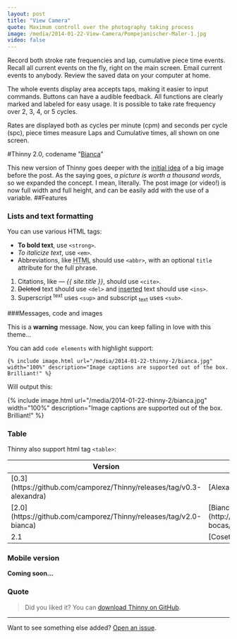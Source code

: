 ```yaml
---
layout: post
title: "View Camera"
quote: Maximum controll over the photography taking process
image: /media/2014-01-22-View-Camera/Pompejanischer-Maler-1.jpg
video: false
---
```


Record both stroke rate frequencies and lap, cumulative piece time events.
Recall all current events on the fly, right on the main screen.
Email current events to anybody. Review the saved data on your computer at home.

The whole events display area accepts taps, making it easier to input commands.
Buttons can have a audible feedback. All functions are clearly marked and labeled for easy usage.
It is possible to take rate frequency over 2, 3, 4, or 5 cycles.

Rates are displayed both as cycles per minute (cpm) and seconds per cycle (spc), piece times measure Laps and Cumulative times, all shown on one screen.

#Thinny 2.0, codename "[Bianca](http://memoriaglobo.globo.com/programas/entretenimento/novelas/caras-bocas/caras-bocas-bianca-isabelle-drummond.htm)"

This new version of Thinny goes deeper with the [initial idea](http://ghost-camporez.rhcloud.com/making-applications-icon-smaller-on-gnome-shells-top-panel/) of a big image before the post. As the saying goes, <cite>a picture is worth a thousand words</cite>, so we expanded the concept. I mean, literally. The post image (or video!) is now full width and full height, and can be easily add with the use of a variable.
##Features

### Lists and text formatting

You can use various HTML tags:

- **To bold text**, use `<strong>`.
- *To italicize text*, use `<em>`.
- Abbreviations, like <abbr title="HyperText Markup Langage">HTML</abbr> should use `<abbr>`, with an optional `title` attribute for the full phrase.

1. Citations, like <cite>&mdash; {{ site.title }}</cite>, should use `<cite>`.
2. <del>Deleted</del> text should use `<del>` and <ins>inserted</ins> text should use `<ins>`.
3. Superscript <sup>text</sup> uses `<sup>` and subscript <sub>text</sub> uses `<sub>`.

###Messages, code and images

<div class="message">This is a <strong>warning</strong> message. Now, you can keep falling in love with this theme...</div>

You can add `code elements` with highlight support:
<div class="highlight"><pre><code class="ruby"><span class="p">{</span><span class="o">%</span> <span class="kp">include</span> <span class="n">image</span><span class="o">.</span><span class="n">html</span> <span class="n">url</span><span class="o">=</span><span class="s2">&quot;/media/2014-01-22-thinny-2/bianca.jpg&quot;</span> <span class="n">width</span><span class="o">=</span><span class="s2">&quot;100&#37;&quot;</span> <span class="n">description</span><span class="o">=</span><span class="s2">&quot;Image captions are supported out of the box. Brilliant!&quot;</span> <span class="o">%</span><span class="p">}</span></code></pre></div>

Will output this:

{% include image.html url="/media/2014-01-22-thinny-2/bianca.jpg" width="100%" description="Image captions are supported out of the box. Brilliant!" %}

### Table

Thinny also support html tag `<table>`:
<table>
  <thead>
    <tr>
      <th>Version</th>
      <th>Codename</th>
      <th>Platform</th>
    </tr>
  </thead>
  <tbody>
    <tr>
      <td>[0.3](https://github.com/camporez/Thinny/releases/tag/v0.3-alexandra)</td>
      <td>[Alexandra](http://nikita2010.wikia.com/wiki/Alexandra_Udinov)</td>
      <td>Ghost 0.3.x</td>
    </tr>
    <tr>
      <td>[2.0](https://github.com/camporez/Thinny/releases/tag/v2.0-bianca)</td>
      <td>[Bianca](http://memoriaglobo.globo.com/programas/entretenimento/novelas/caras-bocas/caras-bocas-bianca-isabelle-drummond.htm)</td>
      <td>Jekyll</td>
    </tr>
    <tr>
      <td>2.1</td>
      <td>[Cosette](http://lesmiserables.wikia.com/wiki/Cosette)</td>
      <td>Jekyll</td>
    </tr>
  </tbody>
</table>

### Mobile version

<strong>Coming soon...</strong>

### Quote

> Did you liked it? You can [download Thinny on GitHub](https://github.com/camporez/Thinny/releases).

-----
Want to see something else added? [Open an issue](https://github.com/camporez/camporez.github.io/issues/new).
